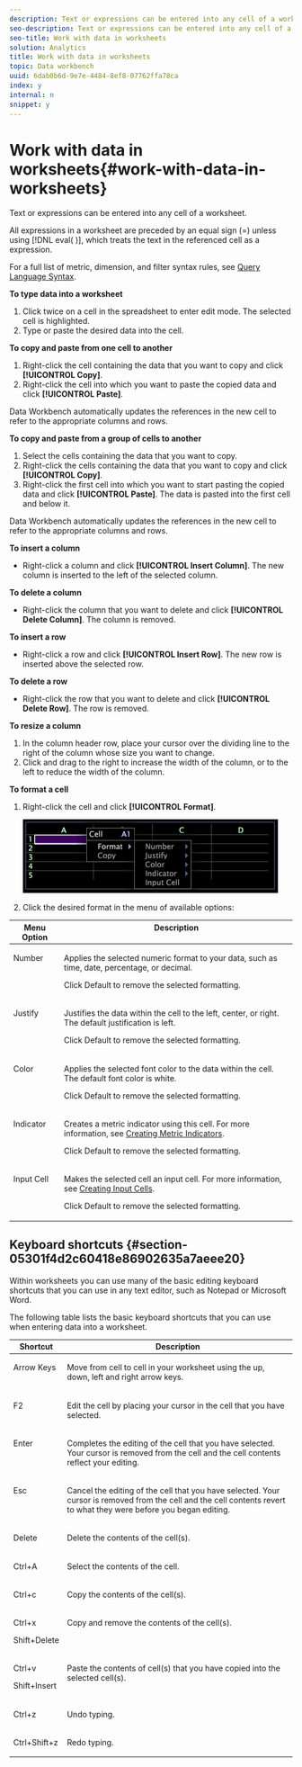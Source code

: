 ```yaml
---
description: Text or expressions can be entered into any cell of a worksheet.
seo-description: Text or expressions can be entered into any cell of a worksheet.
seo-title: Work with data in worksheets
solution: Analytics
title: Work with data in worksheets
topic: Data workbench
uuid: 6dab0b6d-9e7e-4484-8ef8-07762ffa78ca
index: y
internal: n
snippet: y
---
```


# Work with data in worksheets{#work-with-data-in-worksheets}

Text or expressions can be entered into any cell of a worksheet.

 All expressions in a worksheet are preceded by an equal sign (=) unless using [!DNL eval( )], which treats the text in the referenced cell as a expression.

For a full list of metric, dimension, and filter syntax rules, see [Query Language Syntax](../../../home/c-get-started/c-qry-lang-syntx/c-qry-lang-syntx.md#concept-15d1d3f5164a47d49468c5acb7299d9f).

**To type data into a worksheet**

1. Click twice on a cell in the spreadsheet to enter edit mode. The selected cell is highlighted. 
1. Type or paste the desired data into the cell.

**To copy and paste from one cell to another**

1. Right-click the cell containing the data that you want to copy and click **[!UICONTROL Copy]**. 
1. Right-click the cell into which you want to paste the copied data and click **[!UICONTROL Paste]**.

Data Workbench automatically updates the references in the new cell to refer to the appropriate columns and rows.

**To copy and paste from a group of cells to another**

1. Select the cells containing the data that you want to copy. 
1. Right-click the cells containing the data that you want to copy and click **[!UICONTROL Copy]**. 
1. Right-click the first cell into which you want to start pasting the copied data and click **[!UICONTROL Paste]**. The data is pasted into the first cell and below it.

Data Workbench automatically updates the references in the new cell to refer to the appropriate columns and rows.

**To insert a column**

* Right-click a column and click **[!UICONTROL Insert Column]**. The new column is inserted to the left of the selected column.

**To delete a column**

* Right-click the column that you want to delete and click **[!UICONTROL Delete Column]**. The column is removed.

**To insert a row**

* Right-click a row and click **[!UICONTROL Insert Row]**. The new row is inserted above the selected row.

**To delete a row**

* Right-click the row that you want to delete and click **[!UICONTROL Delete Row]**. The row is removed.

**To resize a column**

1. In the column header row, place your cursor over the dividing line to the right of the column whose size you want to change. 
1. Click and drag to the right to increase the width of the column, or to the left to reduce the width of the column.

**To format a cell**

1. Right-click the cell and click **[!UICONTROL Format]**.

   ![](assets/mnu_Worksheet_Format.png)

1. Click the desired format in the menu of available options:

<table id="table_5788E01E52CC44E7927A0D23760D9EDD"> 
 <thead> 
  <tr valign="top"> 
   <th colname="col1" class="entry"> Menu Option </th> 
   <th colname="col2" class="entry"> Description </th> 
  </tr>
 </thead>
 <tbody> 
  <tr valign="top"> 
   <td colname="col1"> <p>Number </p> </td> 
   <td colname="col2"> <p>Applies the selected numeric format to your data, such as time, date, percentage, or decimal. </p> <p>Click <span class="uicontrol"> Default</span> to remove the selected formatting. </p> </td> 
  </tr> 
  <tr valign="top"> 
   <td colname="col1"> <p>Justify </p> </td> 
   <td colname="col2"> <p>Justifies the data within the cell to the left, center, or right. The default justification is left. </p> <p>Click <span class="uicontrol"> Default</span> to remove the selected formatting. </p> </td> 
  </tr> 
  <tr valign="top"> 
   <td colname="col1"> <p>Color </p> </td> 
   <td colname="col2"> <p>Applies the selected font color to the data within the cell. The default font color is white. </p> <p>Click <span class="uicontrol"> Default</span> to remove the selected formatting. </p> </td> 
  </tr> 
  <tr valign="top"> 
   <td colname="col1"> <p>Indicator </p> </td> 
   <td colname="col2"> <p>Creates a metric indicator using this cell. For more information, see <a href="../../../home/c-get-started/c-analysis-vis/c-wksts/c-metric-ind.md#concept-f0e911b23b2c4e8da3e1ea7b9ae04183" format="dita" scope="local"> Creating Metric Indicators</a>. </p> <p>Click <span class="uicontrol"> Default</span> to remove the selected formatting. </p> </td> 
  </tr> 
  <tr valign="top"> 
   <td colname="col1"> <p>Input Cell </p> </td> 
   <td colname="col2"> <p>Makes the selected cell an input cell. For more information, see <a href="../../../home/c-get-started/c-analysis-vis/c-wksts/c-input-cells.md#concept-08cd2c05a28a43dd9f7698b37e23e590" format="dita" scope="local"> Creating Input Cells</a>. </p> <p>Click <span class="uicontrol"> Default</span> to remove the selected formatting. </p> </td> 
  </tr> 
 </tbody> 
</table>

## Keyboard shortcuts {#section-05301f4d2c60418e86902635a7aeee20}

Within worksheets you can use many of the basic editing keyboard shortcuts that you can use in any text editor, such as Notepad or Microsoft Word.

The following table lists the basic keyboard shortcuts that you can use when entering data into a worksheet.

<table id="table_8E6F73F253B3451CA1DE45EE4F4E69EF"> 
 <thead> 
  <tr valign="top"> 
   <th colname="col1" class="entry"> Shortcut </th> 
   <th colname="col2" class="entry"> Description </th> 
  </tr> 
 </thead>
 <tbody> 
  <tr valign="top"> 
   <td colname="col1"> <p>Arrow Keys </p> </td> 
   <td colname="col2"> <p>Move from cell to cell in your worksheet using the up, down, left and right arrow keys. </p> </td> 
  </tr> 
  <tr valign="top"> 
   <td colname="col1"> <p>F2 </p> </td> 
   <td colname="col2"> <p>Edit the cell by placing your cursor in the cell that you have selected. </p> </td> 
  </tr> 
  <tr valign="top"> 
   <td colname="col1"> <p>Enter </p> </td> 
   <td colname="col2"> <p>Completes the editing of the cell that you have selected. Your cursor is removed from the cell and the cell contents reflect your editing. </p> </td> 
  </tr> 
  <tr valign="top"> 
   <td colname="col1"> <p>Esc </p> </td> 
   <td colname="col2"> <p>Cancel the editing of the cell that you have selected. Your cursor is removed from the cell and the cell contents revert to what they were before you began editing. </p> </td> 
  </tr> 
  <tr valign="top"> 
   <td colname="col1"> <p>Delete </p> </td> 
   <td colname="col2"> <p>Delete the contents of the cell(s). </p> </td> 
  </tr> 
  <tr valign="top"> 
   <td colname="col1"> <p>Ctrl+A </p> </td> 
   <td colname="col2"> <p>Select the contents of the cell. </p> </td> 
  </tr> 
  <tr valign="top"> 
   <td colname="col1"> <p>Ctrl+c </p> </td> 
   <td colname="col2"> <p>Copy the contents of the cell(s). </p> </td> 
  </tr> 
  <tr valign="top"> 
   <td colname="col1"> <p>Ctrl+x </p> <p>Shift+Delete </p> </td> 
   <td colname="col2"> <p>Copy and remove the contents of the cell(s). </p> </td> 
  </tr> 
  <tr valign="top"> 
   <td colname="col1"> <p>Ctrl+v </p> <p>Shift+Insert </p> </td> 
   <td colname="col2"> <p>Paste the contents of cell(s) that you have copied into the selected cell(s). </p> </td> 
  </tr> 
  <tr valign="top"> 
   <td colname="col1"> <p>Ctrl+z </p> </td> 
   <td colname="col2"> <p>Undo typing. </p> </td> 
  </tr> 
  <tr valign="top"> 
   <td colname="col1"> <p>Ctrl+Shift+z </p> </td> 
   <td colname="col2"> <p>Redo typing. </p> </td> 
  </tr> 
 </tbody> 
</table>

